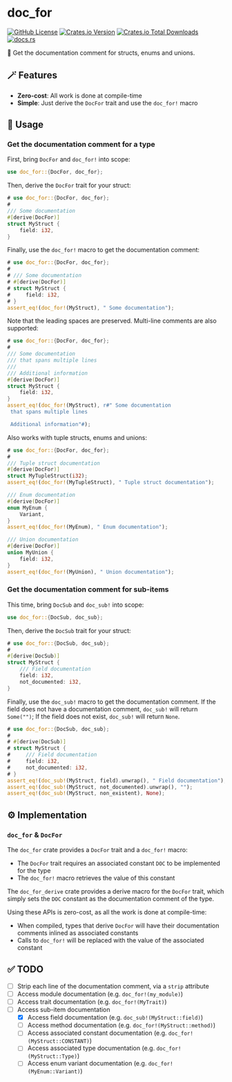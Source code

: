 # doc_for

[![GitHub License](https://img.shields.io/github/license/PRO-2684/doc_for?logo=opensourceinitiative)](https://github.com/PRO-2684/doc_for/blob/main/LICENSE)
[![Crates.io Version](https://img.shields.io/crates/v/doc_for?logo=rust)](https://crates.io/crates/doc_for)
[![Crates.io Total Downloads](https://img.shields.io/crates/d/doc_for?logo=rust)](https://crates.io/crates/doc_for)
[![docs.rs](https://img.shields.io/docsrs/doc_for?logo=rust)](https://docs.rs/doc_for)

📖 Get the documentation comment for structs, enums and unions.

## 🪄 Features

- **Zero-cost**: All work is done at compile-time
- **Simple**: Just derive the `DocFor` trait and use the `doc_for!` macro

## 🤔 Usage

### Get the documentation comment for a type

First, bring `DocFor` and `doc_for!` into scope:

```rust
use doc_for::{DocFor, doc_for};
```

Then, derive the `DocFor` trait for your struct:

```rust
# use doc_for::{DocFor, doc_for};
#
/// Some documentation
#[derive(DocFor)]
struct MyStruct {
    field: i32,
}
```

Finally, use the `doc_for!` macro to get the documentation comment:

```rust
# use doc_for::{DocFor, doc_for};
#
# /// Some documentation
# #[derive(DocFor)]
# struct MyStruct {
#     field: i32,
# }
assert_eq!(doc_for!(MyStruct), " Some documentation");
```

Note that the leading spaces are preserved. Multi-line comments are also supported:

```rust
# use doc_for::{DocFor, doc_for};
#
/// Some documentation
/// that spans multiple lines
///
/// Additional information
#[derive(DocFor)]
struct MyStruct {
    field: i32,
}
assert_eq!(doc_for!(MyStruct), r#" Some documentation
 that spans multiple lines

 Additional information"#);
```

Also works with tuple structs, enums and unions:

```rust
# use doc_for::{DocFor, doc_for};
#
/// Tuple struct documentation
#[derive(DocFor)]
struct MyTupleStruct(i32);
assert_eq!(doc_for!(MyTupleStruct), " Tuple struct documentation");

/// Enum documentation
#[derive(DocFor)]
enum MyEnum {
    Variant,
}
assert_eq!(doc_for!(MyEnum), " Enum documentation");

/// Union documentation
#[derive(DocFor)]
union MyUnion {
    field: i32,
}
assert_eq!(doc_for!(MyUnion), " Union documentation");
```

### Get the documentation comment for sub-items

This time, bring `DocSub` and `doc_sub!` into scope:

```rust
use doc_for::{DocSub, doc_sub};
```

Then, derive the `DocSub` trait for your struct:

```rust
# use doc_for::{DocSub, doc_sub};
#
#[derive(DocSub)]
struct MyStruct {
    /// Field documentation
    field: i32,
    not_documented: i32,
}
```

Finally, use the `doc_sub!` macro to get the documentation comment. If the field does not have a documentation comment, `doc_sub!` will return `Some("")`; If the field does not exist, `doc_sub!` will return `None`.

```rust
# use doc_for::{DocSub, doc_sub};
#
# #[derive(DocSub)]
# struct MyStruct {
#     /// Field documentation
#     field: i32,
#     not_documented: i32,
# }
assert_eq!(doc_sub!(MyStruct, field).unwrap(), " Field documentation");
assert_eq!(doc_sub!(MyStruct, not_documented).unwrap(), "");
assert_eq!(doc_sub!(MyStruct, non_existent), None);
```

## ⚙️ Implementation

### `doc_for` & `DocFor`

The `doc_for` crate provides a `DocFor` trait and a `doc_for!` macro:

- The `DocFor` trait requires an associated constant `DOC` to be implemented for the type
- The `doc_for!` macro retrieves the value of this constant

The `doc_for_derive` crate provides a derive macro for the `DocFor` trait, which simply sets the `DOC` constant as the documentation comment of the type.

Using these APIs is zero-cost, as all the work is done at compile-time:

- When compiled, types that derive `DocFor` will have their documentation comments inlined as associated constants
- Calls to `doc_for!` will be replaced with the value of the associated constant

## ✅ TODO

- [ ] Strip each line of the documentation comment, via a `strip` attribute
- [ ] Access module documentation (e.g. `doc_for!(my_module)`)
- [ ] Access trait documentation (e.g. `doc_for!(MyTrait)`)
- [ ] Access sub-item documentation
    - [x] Access field documentation (e.g. `doc_sub!(MyStruct::field)`)
    - [ ] Access method documentation (e.g. `doc_for!(MyStruct::method)`)
    - [ ] Access associated constant documentation (e.g. `doc_for!(MyStruct::CONSTANT)`)
    - [ ] Access associated type documentation (e.g. `doc_for!(MyStruct::Type)`)
    - [ ] Access enum variant documentation (e.g. `doc_for!(MyEnum::Variant)`)
